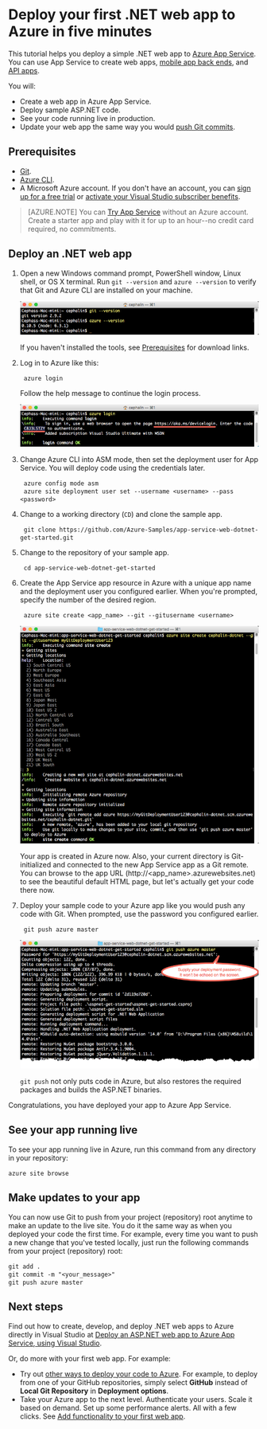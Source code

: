 <properties 
	pageTitle="Deploy your first .NET web app to Azure in five minutes | Microsoft Azure" 
	description="Learn how easy it is to run web apps in App Service by deploying a sample app. Start doing real development quickly and see results immediately." 
	services="app-service\web"
	documentationCenter=""
	authors="cephalin"
	manager="wpickett"
	editor=""
/>

<tags
	ms.service="app-service-web"
	ms.workload="web"
	ms.tgt_pltfrm="na"
	ms.devlang="na"
	ms.topic="hero-article"
	ms.date="10/13/2016" 
	ms.author="cephalin"
/>
	
# Deploy your first .NET web app to Azure in five minutes

This tutorial helps you deploy a simple .NET web app to [Azure App Service](../app-service/app-service-value-prop-what-is.md).
You can use App Service to create web apps, [mobile app back ends](/documentation/learning-paths/appservice-mobileapps/),
and [API apps](../app-service-api/app-service-api-apps-why-best-platform.md).

You will: 

- Create a web app in Azure App Service.
- Deploy sample ASP.NET code.
- See your code running live in production.
- Update your web app the same way you would [push Git commits](https://git-scm.com/docs/git-push).

## Prerequisites

- [Git](http://www.git-scm.com/downloads).
- [Azure CLI](../xplat-cli-install.md).
- A Microsoft Azure account. If you don't have an account, you can 
[sign up for a free trial](/pricing/free-trial/?WT.mc_id=A261C142F) or 
[activate your Visual Studio subscriber benefits](/pricing/member-offers/msdn-benefits-details/?WT.mc_id=A261C142F).

>[AZURE.NOTE] You can [Try App Service](http://go.microsoft.com/fwlink/?LinkId=523751) without an Azure account. Create a starter app and play with
it for up to an hour--no credit card required, no commitments.

## Deploy an .NET web app

1. Open a new Windows command prompt, PowerShell window, Linux shell, or OS X terminal. Run `git --version` and `azure --version` to verify that Git and Azure CLI
are installed on your machine.

    ![Test installation of CLI tools for your first web app in Azure](./media/app-service-web-get-started/1-test-tools.png)

    If you haven't installed the tools, see [Prerequisites](#Prerequisites) for download links.

3. Log in to Azure like this:

        azure login

    Follow the help message to continue the login process.

    ![Log in to Azure to create your first web app](./media/app-service-web-get-started/3-azure-login.png)

4. Change Azure CLI into ASM mode, then set the deployment user for App Service. You will deploy code using the credentials later.

        azure config mode asm
        azure site deployment user set --username <username> --pass <password>

1. Change to a working directory (`CD`) and clone the sample app.

        git clone https://github.com/Azure-Samples/app-service-web-dotnet-get-started.git

2. Change to the repository of your sample app. 

        cd app-service-web-dotnet-get-started

4. Create the App Service app resource in Azure with a unique app name and the deployment user you configured earlier. When you're prompted, specify the number of the desired region.

        azure site create <app_name> --git --gitusername <username>

    ![Create the Azure resource for your first web app in Azure](./media/app-service-web-get-started-languages/dotnet-site-create.png)

    Your app is created in Azure now. Also, your current directory is Git-initialized and connected to the new App Service app as a Git remote.
    You can browse to the app URL (http://&lt;app_name>.azurewebsites.net) to see the beautiful default HTML page, but let's actually get your code there now.

4. Deploy your sample code to your Azure app like you would push any code with Git. When prompted, use the password you configured earlier.

        git push azure master

    ![Push code to your first web app in Azure](./media/app-service-web-get-started-languages/dotnet-git-push.png)

    `git push` not only puts code in Azure, but also restores the required packages and builds the ASP.NET binaries. 

Congratulations, you have deployed your app to Azure App Service.

## See your app running live

To see your app running live in Azure, run this command from any directory in your repository:

    azure site browse

## Make updates to your app

You can now use Git to push from your project (repository) root anytime to make an update to the live site. You do it the same way as when you deployed your code
the first time. For example, every time you want to push a new change that you've tested locally, just run the following commands from your project 
(repository) root:

    git add .
    git commit -m "<your_message>"
    git push azure master


## Next steps

Find out how to create, develop, and deploy .NET web apps to Azure directly in Visual Studio at 
[Deploy an ASP.NET web app to Azure App Service, using Visual Studio](web-sites-dotnet-get-started.md).

Or, do more with your first web app. For example:

- Try out [other ways to deploy your code to Azure](../app-service-web/web-sites-deploy.md). For example, to deploy from one of your GitHub repositories, simply select
**GitHub** instead of **Local Git Repository** in **Deployment options**.
- Take your Azure app to the next level. Authenticate your users. Scale it based on demand. Set up some performance alerts. All with a few clicks. See 
[Add functionality to your first web app](app-service-web-get-started-2.md).

